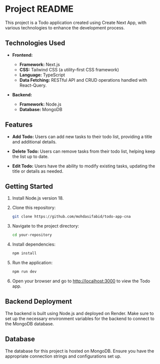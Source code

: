 # Project README

This project is a Todo application created using Create Next App, with various technologies to enhance the development process.

## Technologies Used

- **Frontend:**
  - **Framework:** Next.js
  - **CSS:** Tailwind CSS (a utility-first CSS framework)
  - **Language:** TypeScript
  - **Data Fetching:** RESTful API and CRUD operations handled with React-Query.

- **Backend:**
  - **Framework:** Node.js
  - **Database:** MongoDB

## Features

- **Add Todo:** Users can add new tasks to their todo list, providing a title and additional details.

- **Delete Todo:** Users can remove tasks from their todo list, helping keep the list up to date.

- **Edit Todo:** Users have the ability to modify existing tasks, updating the title or details as needed.

## Getting Started

1. Install Node.js version 18.

2. Clone this repository:
    ```bash
    git clone https://github.com/mohdasifabid/todo-app-cna
    ```

3. Navigate to the project directory:
    ```bash
    cd your-repository
    ```

4. Install dependencies:
    ```bash
    npm install
    ```

5. Run the application:
    ```bash
    npm run dev
    ```

6. Open your browser and go to [http://localhost:3000](http://localhost:3000) to view the Todo app.

## Backend Deployment

The backend is built using Node.js and deployed on Render. Make sure to set up the necessary environment variables for the backend to connect to the MongoDB database.

## Database

The database for this project is hosted on MongoDB. Ensure you have the appropriate connection strings and configurations set up.

